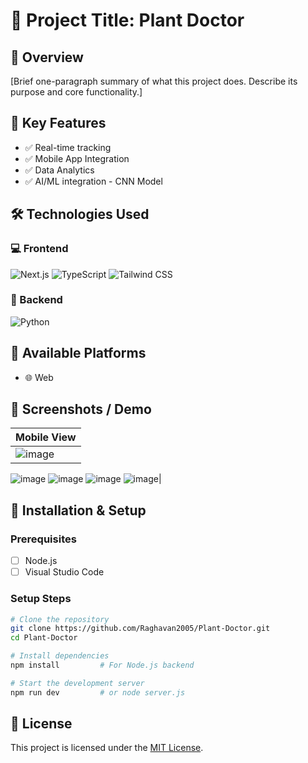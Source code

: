 
# 🚀 Project Title: Plant Doctor 

## 📌 Overview
[Brief one-paragraph summary of what this project does. Describe its purpose and core functionality.]

## 🧠 Key Features
- ✅ Real-time tracking
- ✅  Mobile App Integration
- ✅ Data Analytics
- ✅ AI/ML integration - CNN Model

## 🛠️ Technologies Used

### 💻 Frontend
![Next.js](https://img.shields.io/badge/Frontend-Next.js-000000?style=for-the-badge&logo=nextdotjs&logoColor=white)
![TypeScript](https://img.shields.io/badge/Language-TypeScript-3178C6?style=for-the-badge&logo=typescript&logoColor=white)
![Tailwind CSS](https://img.shields.io/badge/Styling-Tailwind_CSS-38B2AC?style=for-the-badge&logo=tailwindcss&logoColor=white)

### 🧩 Backend
![Python](https://img.shields.io/badge/Backend-Python-3776AB?logo=python&logoColor=white)


## 🧩 Available Platforms
- 🌐 Web



## 📸 Screenshots / Demo

| Mobile View |
|-------------|
| ![image](https://github.com/user-attachments/assets/e849d603-9c1f-45a3-aa47-f72c63560164)
![image](https://github.com/user-attachments/assets/1c176096-147b-42fb-b7ec-4f783cfdb255)
![image](https://github.com/user-attachments/assets/61c152c6-213a-4759-a879-9302926812bf)
![image](https://github.com/user-attachments/assets/30741867-ba22-4e10-8bf3-6eed3b7d453f)
![image](https://github.com/user-attachments/assets/4b1d2a58-3058-492c-bbe4-aeb4481f1c34)|


## 📱 Installation & Setup

### Prerequisites
- [ ] Node.js
- [ ] Visual Studio Code

### Setup Steps
```bash
# Clone the repository
git clone https://github.com/Raghavan2005/Plant-Doctor.git
cd Plant-Doctor

# Install dependencies
npm install         # For Node.js backend

# Start the development server
npm run dev         # or node server.js

```


## 📄 License
This project is licensed under the [MIT License](LICENSE).




